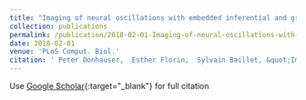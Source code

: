 ```yaml
---
title: "Imaging of neural oscillations with embedded inferential and group prevalence statistics"
collection: publications
permalink: /publication/2018-02-01-Imaging-of-neural-oscillations-with-embedded-inferential-and-group-prevalence-statistics
date: 2018-02-01
venue: 'PLoS Comput. Biol.'
citation: ' Peter Donhauser,  Esther Florin,  Sylvain Baillet, &quot;Imaging of neural oscillations with embedded inferential and group prevalence statistics.&quot; PLoS Comput. Biol., 2018.'
---
```

Use [Google Scholar](https://scholar.google.com/scholar?q=Imaging+of+neural+oscillations+with+embedded+inferential+and+group+prevalence+statistics){:target="_blank"} for full citation